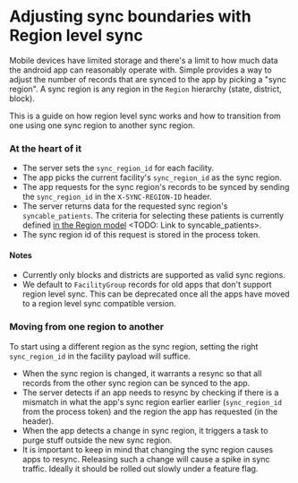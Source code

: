 # Adjusting sync boundaries with Region level sync

Mobile devices have limited storage and there's a limit to how much data the android app can reasonably operate with.
Simple provides a way to adjust the number of records that are synced to the app by picking a "sync region". 
A sync region is any region in the `Region` hierarchy (state, district, block).

This is a guide on how region level sync works and how to transition from one using one sync region to another sync region.

### At the heart of it
- The server sets the `sync_region_id` for each facility.
- The app picks the current facility's `sync_region_id` as the sync region.
- The app requests for the sync region's records to be synced by sending the `sync_region_id` in the `X-SYNC-REGION-ID` header.
- The server returns data for the requested sync region's `syncable_patients`.
  The criteria for selecting these patients is currently defined [in the Region model](../../../app/models/region.rb) <TODO: Link to syncable_patients>.
- The sync region id of this request is stored in the process token.

#### Notes
- Currently only blocks and districts are supported as valid sync regions.
- We default to `FacilityGroup` records for old apps that don't support region level sync. This can be deprecated once all the apps have moved to
a region level sync compatible version.

### Moving from one region to another

To start using a different region as the sync region, setting the right `sync_region_id` in the facility payload will suffice.

- When the sync region is changed, it warrants a resync so that all records from the other sync region can be synced to the app.
- The server detects if an app needs to resync by checking if there is a mismatch in what the app's sync region earlier earlier (`sync_region_id` from the process token)
  and the region the app has requested (in the header).
- When the app detects a change in sync region, it triggers a task to purge stuff outside the new sync region.
- It is important to keep in mind that changing the sync region causes apps to resync.
  Releasing such a change will cause a spike in sync traffic. Ideally it should be rolled out slowly under a feature flag.
